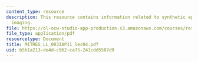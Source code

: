 ```yaml
---
content_type: resource
description: This resource contains information related to synthetic aperture radar
  imaging.
file: https://ol-ocw-studio-app-production.s3.amazonaws.com/courses/res-ll-003-build-a-small-radar-system-capable-of-sensing-range-doppler-and-synthetic-aperture-radar-imaging-january-iap-2011/b5b1a213de4dc962ca75241cdd5587d9_MITRES_LL_003IAP11_lec04.pdf
file_type: application/pdf
resourcetype: Document
title: MITRES_LL_003IAP11_lec04.pdf
uid: b5b1a213-de4d-c962-ca75-241cdd5587d9
---
```

